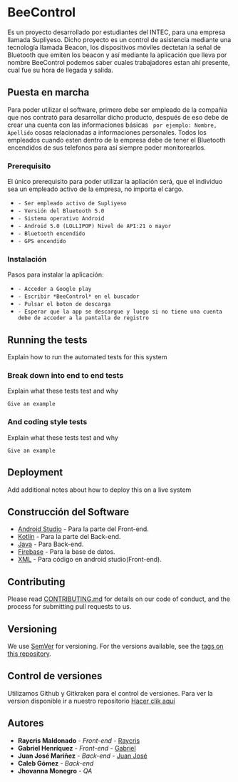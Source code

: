 # BeeControl
Es un proyecto desarrollado por estudiantes del INTEC, para una empresa llamada Supliyeso. Dicho proyecto es un control de asistencia mediante una tecnología llamada Beacon, los dispositivos móviles dectetan la señal de Bluetooth que emiten los beacon y así mediante la aplicación que lleva por nombre BeeControl podemos saber cuales trabajadores estan ahí presente, cual fue su hora de llegada y salida.

## Puesta en marcha
Para poder utilizar el software, primero debe ser empleado de la compañia que nos contrató para desarrollar dicho producto, después de eso debe de crear una cuenta con las informaciones básicas ``` por ejemplo: Nombre, Apellido``` cosas relacionadas a informaciones personales. Todos los empleados cuando esten dentro de la empresa debe de tener el Bluetooth encendidos de sus telefonos para así siempre poder monitorearlos.

### Prerequisito

El único prerequisito para poder utilizar la apliación será, que el individuo sea un empleado activo de la empresa, no importa el cargo. 
* ```- Ser empleado activo de Supliyeso```
* ```- Versión del Bluetooth 5.0```
* ```- Sistema operativo Android```
* ```- Android 5.0 (LOLLIPOP) Nivel de API:21 o mayor```
* ```- Bluetooth encendido```
* ```- GPS encendido```




### Instalación
Pasos para instalar la aplicación:

* ```- Acceder a Google play```
* ```- Escribir *BeeControl* en el buscador```
* ```- Pulsar el boton de descarga```
* ```- Esperar que la app se descargue y luego si no tiene una cuenta debe de acceder a la pantalla de registro```

## Running the tests

Explain how to run the automated tests for this system

### Break down into end to end tests

Explain what these tests test and why

```
Give an example
```

### And coding style tests

Explain what these tests test and why

```
Give an example
```

## Deployment

Add additional notes about how to deploy this on a live system

## Construcción del Software
* [Android Studio](https://android-studio.uptodown.com/windows) - Para la parte del Front-end.
* [Kotlin](https://kotlinlang.org/) - Para la parte del Back-end.
* [Java](https://www.java.com/es/) - Para Back-end.
* [Firebase](https://firebase.google.com/?hl=es-419) - Para la base de datos.
* [XML](https://www.xml.com/) - Para código en android studio(Front-end).

## Contributing

Please read [CONTRIBUTING.md](https://gist.github.com/PurpleBooth/b24679402957c63ec426) for details on our code of conduct, and the process for submitting pull requests to us.

## Versioning

We use [SemVer](http://semver.org/) for versioning. For the versions available, see the [tags on this repository](https://github.com/your/project/tags). 
## Control de versiones
Utilizamos Github y Gitkraken para el control de versiones. Para ver la version disponible ir a nuestro repositorio [Hacer clik aquí](https://github.com/GabrielTechs/BeeControl)

## Autores
* **Raycris Maldonado** - *Front-end* - [Raycris](https://github.com/Raycris)
* **Gabriel Henríquez** - *Front-end* - [Gabriel](https://github.com/GabrielTechs)
* **Juan José Mariñez** - *Back-end* - [Juan José](https://github.com/JMarinez)
* **Caleb Gómez** - *Back-end*
* **Jhovanna Monegro** - *QA*
